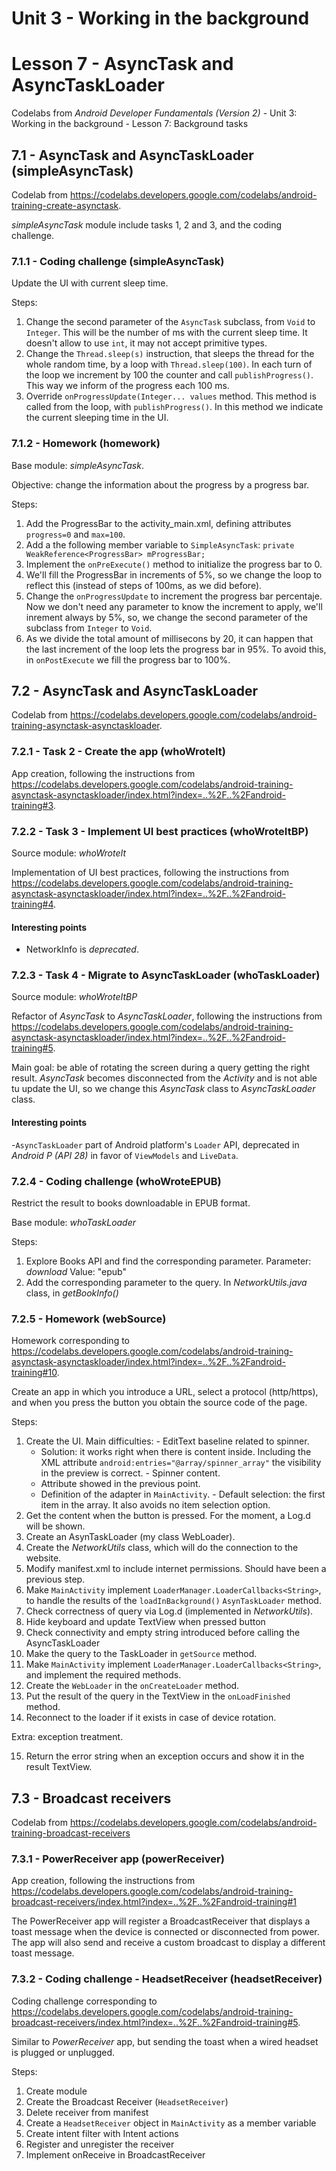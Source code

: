 # Unit 3 - Working in the background

# Lesson 7 - AsyncTask and AsyncTaskLoader

Codelabs from *Android Developer Fundamentals (Version 2)* - Unit 3: Working in the background - Lesson 7: Background tasks

## 7.1 - AsyncTask and AsyncTaskLoader (simpleAsyncTask)

Codelab from https://codelabs.developers.google.com/codelabs/android-training-create-asynctask.

*simpleAsyncTask* module include tasks 1, 2 and 3, and the coding challenge.

### 7.1.1 - Coding challenge (simpleAsyncTask)

Update the UI with current sleep time.

Steps:
  1. Change the second parameter of the `AsyncTask` subclass, from `Void` to `Integer`. This will be the number of ms with the current sleep time.
    It doesn't allow to use `int`, it may not accept primitive types.
  2. Change the `Thread.sleep(s)` instruction, that sleeps the thread for the whole random time, by a loop with `Thread.sleep(100)`. In each turn of the loop we increment by 100 the counter and call `publishProgress()`. This way we inform of the progress each 100 ms.
  3. Override `onProgressUpdate(Integer... values` method. This method is called from the loop, with `publishProgress()`. In this method we indicate the current sleeping time in the UI.
  
### 7.1.2 - Homework (homework)

Base module: *simpleAsyncTask*.

Objective: change the information about the progress by a progress bar.

Steps:
  1. Add the ProgressBar to the activity_main.xml, defining attributes `progress=0` and `max=100`.
  2. Add a the following member variable to `SimpleAsyncTask`:
    `private WeakReference<ProgressBar> mProgressBar;`
  3. Implement the `onPreExecute()` method to initialize the progress bar to 0.
  4. We'll fill the ProgressBar in increments of 5%, so we change the loop to reflect this (instead of steps of 100ms, as we did before).
  5. Change the `onProgressUpdate` to increment the progress bar percentaje. Now we don't need any parameter to know the increment to apply, we'll inrement always by 5%, so, we change the second parameter of the subclass from `Integer` to `Void`.
  6. As we divide the total amount of millisecons by 20, it can happen that the last increment of the loop lets the progress bar in 95%. To avoid this, in `onPostExecute` we fill the progress bar to 100%.
     
## 7.2 - AsyncTask and AsyncTaskLoader

Codelab from https://codelabs.developers.google.com/codelabs/android-training-asynctask-asynctaskloader.

### 7.2.1 - Task 2 - Create the app (whoWroteIt)

App creation, following the instructions from https://codelabs.developers.google.com/codelabs/android-training-asynctask-asynctaskloader/index.html?index=..%2F..%2Fandroid-training#3.

### 7.2.2 - Task 3 - Implement UI best practices (whoWroteItBP)

Source module: *whoWroteIt*

Implementation of UI best practices, following the instructions from https://codelabs.developers.google.com/codelabs/android-training-asynctask-asynctaskloader/index.html?index=..%2F..%2Fandroid-training#4.

#### Interesting points
  - NetworkInfo is *deprecated*.      

### 7.2.3 - Task 4 - Migrate to AsyncTaskLoader (whoTaskLoader)

Source module: *whoWroteItBP*

Refactor of *AsyncTask* to *AsyncTaskLoader*, following the instructions from https://codelabs.developers.google.com/codelabs/android-training-asynctask-asynctaskloader/index.html?index=..%2F..%2Fandroid-training#5.

Main goal: be able of rotating the screen during a query getting the right result. *AsyncTask* becomes disconnected from the *Activity* and is not able tu update the UI, so we change this *AsyncTask* class to *AsyncTaskLoader* class. 

#### Interesting points
  -`AsyncTaskLoader` part of Android platform's `Loader` API, deprecated in *Android P (API 28)* in favor of `ViewModels` and `LiveData`.


### 7.2.4 - Coding challenge (whoWroteEPUB)

Restrict the result to books downloadable in EPUB format.

Base module: *whoTaskLoader*

Steps:
  1. Explore Books API and find the corresponding parameter.
    Parameter: *download*
    Value: "epub"
  2. Add the corresponding parameter to the query.
    In *NetworkUtils.java* class, in *getBookInfo()*
    
### 7.2.5 - Homework (webSource)

Homework corresponding to https://codelabs.developers.google.com/codelabs/android-training-asynctask-asynctaskloader/index.html?index=..%2F..%2Fandroid-training#10.

Create an app in which you introduce a URL, select a protocol (http/https), and when you press the button you obtain the source code of the page.   

Steps:
  1. Create the UI.
    Main difficulties:
    - EditText baseline related to spinner.
      - Solution: it works right when there is content inside. Including the XML attribute `android:entries="@array/spinner_array"` the visibility in the preview is correct.
    - Spinner content.
      - Attribute showed in the previous point.
      - Definition of the adapter in `MainActivity`.
    - Default selection: the first item in the array. It also avoids no item selection option.
  2. Get the content when the button is pressed. For the moment, a Log.d will be shown.
  3. Create an AsynTaskLoader (my class WebLoader).
  4. Create the *NetworkUtils* class, which will do the connection to the website.
  5. Modify manifest.xml to include internet permissions. Should have been a previous step.
  6. Make `MainActivity` implement `LoaderManager.LoaderCallbacks<String>`, to handle the results of the `loadInBackground()` `AsynTaskLoader` method.
  7. Check correctness of query via Log.d (implemented in *NetworkUtils*).
  8. Hide keyboard and update TextView when pressed button
  9. Check connectivity and empty string introduced before calling the AsyncTaskLoader
  10. Make the query to the TaskLoader in `getSource` method.
  11. Make `MainActivity` implement `LoaderManager.LoaderCallbacks<String>`, and implement the required methods.
  12. Create the `WebLoader` in the `onCreateLoader` method.
  13. Put the result of the query in the TextView in the `onLoadFinished` method.
  14. Reconnect to the loader if it exists in case of device rotation.

Extra: exception treatment.

  15. Return the error string when an exception occurs and show it in the result TextView.
  
## 7.3 - Broadcast receivers

Codelab from https://codelabs.developers.google.com/codelabs/android-training-broadcast-receivers

### 7.3.1 - PowerReceiver app (powerReceiver)

App creation, following the instructions from https://codelabs.developers.google.com/codelabs/android-training-broadcast-receivers/index.html?index=..%2F..%2Fandroid-training#1

The PowerReceiver app will register a BroadcastReceiver that displays a toast message when the device is connected or disconnected from power. The app will also send and receive a custom broadcast to display a different toast message.

### 7.3.2 - Coding challenge - HeadsetReceiver (headsetReceiver)

Coding challenge corresponding to https://codelabs.developers.google.com/codelabs/android-training-broadcast-receivers/index.html?index=..%2F..%2Fandroid-training#5.

Similar to *PowerReceiver* app, but sending the toast when a wired headset is plugged or unplugged.

Steps:
  1. Create module
  2. Create the Broadcast Receiver (`HeadsetReceiver`)
  3. Delete receiver from manifest
  4. Create a `HeadsetReceiver` object in `MainActivity` as a member variable
  5. Create intent filter with Intent actions
  6. Register and unregister the receiver
  7. Implement onReceive in BroadcastReceiver
  
  

